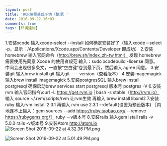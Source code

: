 ```yaml
---
layout: post
title: 'ROR编程基础环境（整理）'
date: 2016-09-22 16:03
comments: true
tags: [环境建制]
---
```

 1.安装xcode
  输入xcode-select --install
  如何确定安装好了（输入xcode－select -p，显示：/Applications/Xcode.app/Contents/Developer 即成功）
 2.安装homebrew
   输入官网命令（http://brew.sh/index_zh-tw.html）
   发现 homebrew 需要使用先同意 Xcode 的使用者规范
   输入：sudo xcodebuild -license 同意。
   中间会出现很多条文，一直按“空白键”卷到最下页，然后输入 agree 同意。
 3.安装git
    输入brew install git 
    输入git －－version（查看版本）
 4.安装imagemagick
    输入brew install imagemagick
 5.安装postgresSQL
    输入brew install postgresql
    确保启动brew services start postgresql
    版本号 postgres -V
 6.安装rvm
    输入官网指令\curl -L https://get.rvm.io | bash -s stable（http://rvm.io）
    输入 source ~/.rvm/scripts/rvm 让rvm生效
    再输入 brew install libxml2
 7.安装ruby
    输入rvm install 2.3.1
    再输入 rvm use 2.3.1 --default(设置为预设版本)
    ［内地连不上输入：gem sources --add https://ruby.taobao.org/ --remove https://rubygems.org/］
     ruby －v版本号
 8.安装rails
     输入gem istall rails -v 5.0.0
     rails -v版本号
 9.安装Atom http://atom.io
![Screen Shot 2016-09-22 at 4.32.36 PM.png](http://user-image.logdown.io/user/19380/blog/18863/post/902133/zRY8RENTCWkTPktml8AI_Screen%20Shot%202016-09-22%20at%204.32.36%20PM.png)

 

![Screen Shot 2016-09-22 at 5.01.49 PM.png](http://user-image.logdown.io/user/19380/blog/18863/post/902133/Mb0ACE7XR96d0n3hGlwo_Screen%20Shot%202016-09-22%20at%205.01.49%20PM.png)

